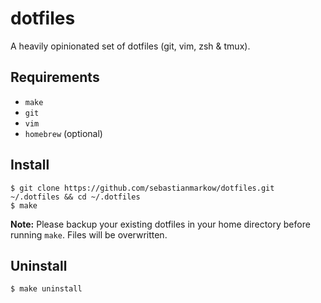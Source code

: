 # dotfiles

A heavily opinionated set of dotfiles (git, vim, zsh & tmux).

## Requirements

* `make`
* `git`
* `vim`
* `homebrew` (optional)

## Install

    $ git clone https://github.com/sebastianmarkow/dotfiles.git ~/.dotfiles && cd ~/.dotfiles
    $ make

**Note:** Please backup your existing dotfiles in your home directory before running `make`. Files will be overwritten.

## Uninstall

    $ make uninstall
